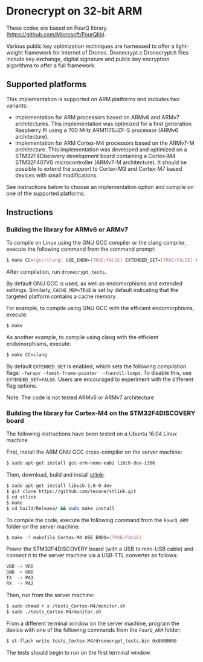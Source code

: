 # Dronecrypt on 32-bit ARM

These codes are based on FourQ library (https://github.com/Microsoft/FourQlib).

Various public key optimization techniques are harnessed to offer a light-weight framework for Internet of Drones. Dronecrypt.c Dronecrypt.h files include key exchange, digital signature and public key encryption algorithms to offer a full framework.

## Supported platforms

This implementation is supported on ARM platforms and includes two variants: 

*  Implementation for ARM processors based on ARMv6 and ARMv7 architectures. This implementation was optimized
     for a first generation Raspberry Pi using a 700 MHz ARM1176JZF-S processor (ARMv6 architecture).
* Implementation for ARM Cortex-M4 processors based on the ARMv7-M architecture. This implementation was 
     developed and optimized on a STM32F4Discovery development board containing a Cortex-M4 STM32F407VG microcontroller (ARMv7-M architecture). It should be possible to extend the support to Cortex-M3 and Cortex-M7 based devices with small modifications.   

See instructions below to choose an implementation option and compile on one of the supported platforms.

## Instructions

### Building the library for ARMv6 or ARMv7

To compile on Linux using the GNU GCC compiler or the clang compiler, execute the following command from the 
command prompt:
 
```sh 
$ make CC=[gcc/clang] USE_ENDO=[TRUE/FALSE] EXTENDED_SET=[TRUE/FALSE] CACHE_MEM=[TRUE/FALSE]
```

After compilation, run `dronecrypt_tests`.

By default GNU GCC is used, as well as endomorphisms and extended settings. Similarly, `CACHE_MEM=TRUE` is set
by default indicating that the targeted platform contains a cache memory.

For example, to compile using GNU GCC with the efficient endomorphisms, execute:

```sh 
$ make
```

As another example, to compile using clang with the efficient endomorphisms, execute:

```sh 
$ make CC=clang
```

By default `EXTENDED_SET` is enabled, which sets the following compilation flags: `-fwrapv -fomit-frame-pointer 
-funroll-loops`. To disable this, use `EXTENDED_SET=FALSE`.
Users are encouraged to experiment with the different flag options.

Note: The code is not tested ARMv6 or ARMv7 architecture

### Building the library for Cortex-M4 on the STM32F4DISCOVERY board

The following instructions have been tested on a Ubuntu 16.04 Linux machine.

First, install the ARM GNU GCC cross-compiler on the server machine:

```sh 
$ sudo apt-get install gcc-arm-none-eabi libc6-dev-i386
```

Then, download, build and install [stlink](https://github.com/texane/stlink):

```sh 
$ sudo apt-get install libusb-1.0-0-dev
$ git clone https://github.com/texane/stlink.git
$ cd stlink
$ make
$ cd build/Release/ && sudo make install
```

To compile the code, execute the following command from the `FourQ_ARM` folder on the server machine:

```sh 
$ make -f makefile_Cortex-M4 USE_ENDO=[TRUE/FALSE]
```

Power the STM32F4DISCOVERY board (with a USB to mini-USB cable) and connect it to the server machine via a 
USB-TTL converter as follows:

```sh 
VDD -> VDD
GND -> GND 
TX  -> PA3 
RX  -> PA2 
```

Then, run from the server machine:

```sh 
$ sudo chmod + x /tests_Cortex-M4/monitor.sh
$ sudo ./tests_Cortex-M4/monitor.sh
```

From a different terminal window on the server machine, program the device with one of the following commands
from the `FourQ_ARM` folder:

```sh 
$ st-flash write tests_Cortex-M4/dronecrypt_tests.bin 0x8000000
```

The tests should begin to run on the first terminal window.
